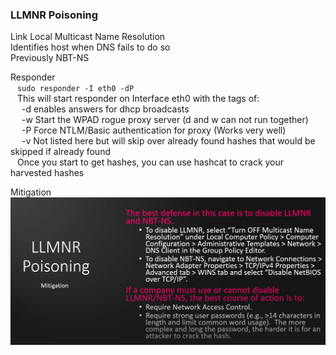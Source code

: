 ### LLMNR Poisoning

Link Local Multicast Name Resolution  
Identifies host when DNS fails to do so  
Previously NBT-NS  

Responder  
&ensp;	`sudo responder -I eth0 -dP`  
&ensp;	This will start responder on Interface eth0 with the tags of:  
&ensp;&ensp;		-d  enables answers for dhcp broadcasts  
&ensp;&ensp;		-w  Start the WPAD rogue proxy server (d and w can not run together)  
&ensp;&ensp;		-P  Force NTLM/Basic authentication for proxy (Works very well)  
&ensp;&ensp;		-v  Not listed here but will skip over already found hashes that would be skipped if already found  
&ensp;	Once you start to get hashes, you can use hashcat to crack your harvested hashes  


Mitigation  
![pic4](Images/pic4.png)  
